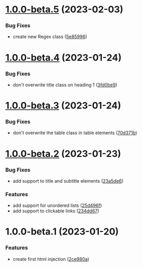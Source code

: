# [1.0.0-beta.5](https://github.com/daniele-tentoni/mkdocs-bulma-classes-plugin/compare/v1.0.0-beta.4...v1.0.0-beta.5) (2023-02-03)


### Bug Fixes

* create new Regex class ([5e85996](https://github.com/daniele-tentoni/mkdocs-bulma-classes-plugin/commit/5e859963f4a17b045ed31ea74e5eca1513a50595))

# [1.0.0-beta.4](https://github.com/daniele-tentoni/mkdocs-bulma-classes-plugin/compare/v1.0.0-beta.3...v1.0.0-beta.4) (2023-01-24)


### Bug Fixes

* don't overwrite title class on heading 1 ([3fd0be9](https://github.com/daniele-tentoni/mkdocs-bulma-classes-plugin/commit/3fd0be9eefe4c169d4205dd57eb5cd1779c518c0))

# [1.0.0-beta.3](https://github.com/daniele-tentoni/mkdocs-bulma-classes-plugin/compare/v1.0.0-beta.2...v1.0.0-beta.3) (2023-01-24)


### Bug Fixes

* don't overwrite the table class in table elements ([70d371b](https://github.com/daniele-tentoni/mkdocs-bulma-classes-plugin/commit/70d371be005bbd5c3d0480a9b362c3c1dff7cc4b))

# [1.0.0-beta.2](https://github.com/daniele-tentoni/mkdocs-bulma-classes-plugin/compare/v1.0.0-beta.1...v1.0.0-beta.2) (2023-01-23)


### Bug Fixes

* add support to title and subtitle elements ([23a5de6](https://github.com/daniele-tentoni/mkdocs-bulma-classes-plugin/commit/23a5de6c45bc8bce3431685357e56a6f79f33d9c))


### Features

* add support for unordered lists ([25d496f](https://github.com/daniele-tentoni/mkdocs-bulma-classes-plugin/commit/25d496fa12da14f92208bf35fc92fcab09b377e5))
* add support to clickable links ([234dd67](https://github.com/daniele-tentoni/mkdocs-bulma-classes-plugin/commit/234dd67bab9281ec724b1736f00cbec71d44c0e3))

# 1.0.0-beta.1 (2023-01-20)


### Features

* create first html injection ([2ce980a](https://github.com/daniele-tentoni/mkdocs-bulma-classes-plugin/commit/2ce980a5d586653c398e7374f1a5453c800c50c6))
